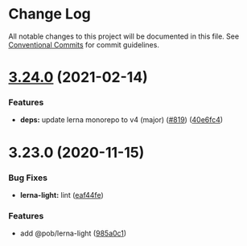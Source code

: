 # Change Log

All notable changes to this project will be documented in this file.
See [Conventional Commits](https://conventionalcommits.org) for commit guidelines.

# [3.24.0](https://github.com/christophehurpeau/pob/compare/@pob/lerna-light@3.23.0...@pob/lerna-light@3.24.0) (2021-02-14)


### Features

* **deps:** update lerna monorepo to v4 (major) ([#819](https://github.com/christophehurpeau/pob/issues/819)) ([40e6fc4](https://github.com/christophehurpeau/pob/commit/40e6fc440aabfec3fc9102a44924e8f8c176cfb7))





# 3.23.0 (2020-11-15)


### Bug Fixes

* **lerna-light:** lint ([eaf44fe](https://github.com/christophehurpeau/pob/commit/eaf44fe5d803c6a85f7abf13359313547a3de2e4))


### Features

* add @pob/lerna-light ([985a0c1](https://github.com/christophehurpeau/pob/commit/985a0c180c6b9ad2b4488071d563aa3345b6ab6d))

